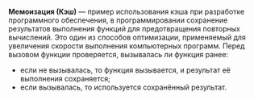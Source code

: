 **Мемоизация (Кэш)** — пример использования кэша при разработке программного обеспечения, в программировании сохранение результатов выполнения функций для предотвращения повторных вычислений. Это один из способов оптимизации, применяемый для увеличения скорости выполнения компьютерных программ. Перед вызовом функции проверяется, вызывалась ли функция ранее:
- если не вызывалась, то функция вызывается, и результат её выполнения сохраняется;
- если вызывалась, то используется сохранённый результат.